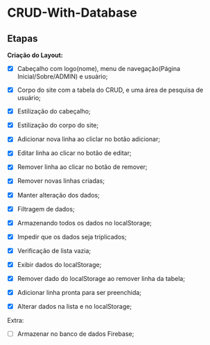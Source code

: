 # CRUD-With-Database

## Etapas

**Criação do Layout:**

 - [x] Cabeçalho com logo(nome), menu de navegação(Página Inicial/Sobre/ADMIN) e usuário;
 
 - [x] Corpo do site com a tabela do CRUD, e uma área de pesquisa de usuário;

 - [x] Estilização do cabeçalho;

 - [x] Estilização do corpo do site;

 - [x] Adicionar nova linha ao cliclar no botão adicionar;

 - [x] Editar linha ao clicar no botão de editar;

 - [x] Remover linha ao clicar no botão de remover;

 - [x] Remover novas linhas criadas;

 - [x] Manter alteração dos dados;

 - [x] Filtragem de dados;

 - [x] Armazenando todos os dados no localStorage;

 - [x] Impedir que os dados seja triplicados;

 - [x] Verificação de lista vazia;

 - [x] Exibir dados do localStorage;

 - [x] Remover dado do localStorage ao remover linha da tabela;

 - [x] Adicionar linha pronta para ser preenchida;

 - [x] Alterar dados na lista e no localStorage;

Extra: 

 - [ ] Armazenar no banco de dados Firebase;